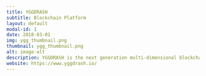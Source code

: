 ```yaml
---
title: YGGDRASH
subtitle: Blockchain Platform
layout: default
modal-id: 1
date: 2018-03-01
img: ygg_thumbnail.png
thumbnail: ygg_thumbnail.png
alt: image-alt
description: YGGDRASH is the next generation multi-dimensional blockchain platform aiming to connect all real world assets and other blockchains. Every service regardless of its orientation can be implemented on YGGDRASH keeping its governance and consensus algorithm.
website: https://www.yggdrash.io/
---
```

